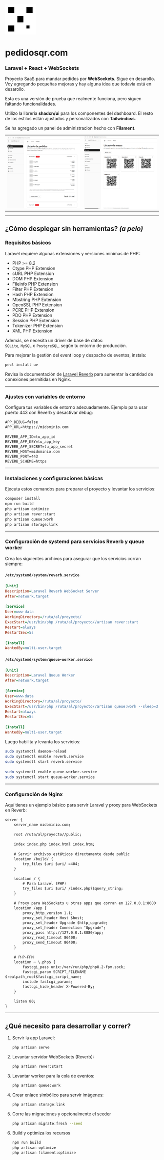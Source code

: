 ![Favicon](logo.png)

# pedidosqr.com
### Laravel + React + WebSockets


Proyecto SaaS para mandar pedidos por **WebSockets**. Sigue en desarollo. Voy agregando pequeñas mejoras y hay alguna idea que todavía está en desarollo.

Esta es una versión de prueba que realmente funciona, pero siguen faltando funcionalidades.

Utilizo la librería **shadcn/ui** para los componentes del dashboard. El resto de los estilos están ajustados y personalizados con **Tailwindcss**.

Se ha agregado un panel de administracion hecho con **Filament**.

<table>
  <tr>
    <td><img src="preview1.png" width="100%" alt="Vista previa 1"/></td>
    <td><img src="preview2.png" width="100%" alt="Vista previa 2"/></td>
  </tr>
</table>

---

## ¿Cómo desplegar sin herramientas? *(a pelo)*

### Requisitos básicos

Laravel requiere algunas extensiones y versiones mínimas de PHP:

- PHP >= 8.2
- Ctype PHP Extension
- cURL PHP Extension
- DOM PHP Extension
- Fileinfo PHP Extension
- Filter PHP Extension
- Hash PHP Extension
- Mbstring PHP Extension
- OpenSSL PHP Extension
- PCRE PHP Extension
- PDO PHP Extension
- Session PHP Extension
- Tokenizer PHP Extension
- XML PHP Extension

Además, se necesita un driver de base de datos:  
`SQLite`, `MySQL` o `PostgreSQL`, según tu entorno de producción.

Para mejorar la gestión del event loop y despacho de eventos, instala:  
```bash
pecl install uv
```

Revisa la documentación de [Laravel Reverb](https://laravel-reverb.com) para aumentar la cantidad de conexiones permitidas en Nginx.

---

### Ajustes con variables de entorno

Configura tus variables de entorno adecuadamente. Ejemplo para usar puerto 443 con Reverb y desactivar debug:

```env
APP_DEBUG=false
APP_URL=https://midominio.com

REVERB_APP_ID=tu_app_id
REVERB_APP_KEY=tu_app_key
REVERB_APP_SECRET=tu_app_secret
REVERB_HOST=midominio.com
REVERB_PORT=443
REVERB_SCHEME=https
```

---

### Instalaciones y configuraciones básicas

Ejecuta estos comandos para preparar el proyecto y levantar los servicios:

```bash
composer install
npm run build
php artisan optimize
php artisan rever:start
php artisan queue:work
php artisan storage:link
```

---

### Configuración de systemd para servicios Reverb y queue worker

Crea los siguientes archivos para asegurar que los servicios corran siempre:

#### `/etc/systemd/system/reverb.service`

```ini
[Unit]
Description=Laravel Reverb WebSocket Server
After=network.target

[Service]
User=www-data
WorkingDirectory=/ruta/al/proyecto/
ExecStart=/usr/bin/php /ruta/al/proyecto//artisan rever:start
Restart=always
RestartSec=5s

[Install]
WantedBy=multi-user.target
```

#### `/etc/systemd/system/queue-worker.service`

```ini
[Unit]
Description=Laravel Queue Worker
After=network.target

[Service]
User=www-data
WorkingDirectory=/ruta/al/proyecto/
ExecStart=/usr/bin/php /ruta/al/proyecto//artisan queue:work --sleep=3 --tries=3
Restart=always
RestartSec=5s

[Install]
WantedBy=multi-user.target
```

Luego habilita y levanta los servicios:

```bash
sudo systemctl daemon-reload
sudo systemctl enable reverb.service
sudo systemctl start reverb.service

sudo systemctl enable queue-worker.service
sudo systemctl start queue-worker.service
```

---

### Configuración de Nginx

Aquí tienes un ejemplo básico para servir Laravel y proxy para WebSockets en Reverb:

```nginx
server {
    server_name midominio.com;

    root /ruta/al/proyecto//public;

    index index.php index.html index.htm;

    # Servir archivos estáticos directamente desde public
    location /build/ {
        try_files $uri $uri/ =404;
    }

    location / {
        # Para Laravel (PHP)
        try_files $uri $uri/ /index.php?$query_string;
    }

    # Proxy para WebSockets u otras apps que corran en 127.0.0.1:8080
    location /app {
        proxy_http_version 1.1;
        proxy_set_header Host $host;
        proxy_set_header Upgrade $http_upgrade;
        proxy_set_header Connection "Upgrade";
        proxy_pass http://127.0.0.1:8080/app;
        proxy_read_timeout 86400;
        proxy_send_timeout 86400;
    }

    # PHP-FPM
    location ~ \.php$ {
        fastcgi_pass unix:/var/run/php/php8.2-fpm.sock;
        fastcgi_param SCRIPT_FILENAME $realpath_root$fastcgi_script_name;
        include fastcgi_params;
        fastcgi_hide_header X-Powered-By;
    }

    listen 80;
}
```

---

## ¿Qué necesito para desarrollar y correr?

1. Servir la app Laravel:  
   ```bash
   php artisan serve
   ```
2. Levantar servidor WebSockets (Reverb):  
   ```bash
   php artisan rever:start
   ```
3. Levantar worker para la cola de eventos:  
   ```bash
   php artisan queue:work
   ```
4. Crear enlace simbólico para servir imágenes:  
   ```bash
   php artisan storage:link
   ```

5. Corre las migraciones y opcionalmente el seeder
   ```bash
   php artisan migrate:fresh --seed
   ```

6. Build y optimiza los recursos
    ```bash
    npm run build
    php artisan optimize
    php artisan filament:optimize
    ```